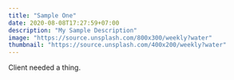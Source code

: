 ```yaml
---
title: "Sample One"
date: 2020-08-08T17:27:59+07:00
description: "My Sample Description"
image: "https://source.unsplash.com/800x300/weekly?water"
thumbnail: "https://source.unsplash.com/400x200/weekly?water"
---
```


Client needed a thing.